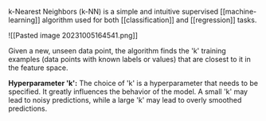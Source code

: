 k-Nearest Neighbors (k-NN) is a simple and intuitive supervised [[machine-learning]] algorithm used for both [[classification]] and [[regression]] tasks. 

![[Pasted image 20231005164541.png]]

Given a new, unseen data point, the algorithm finds the 'k' training examples (data points with known labels or values) that are closest to it in the feature space.

**Hyperparameter 'k':** The choice of 'k' is a hyperparameter that needs to be specified. It greatly influences the behavior of the model. A small 'k' may lead to noisy predictions, while a large 'k' may lead to overly smoothed predictions.
